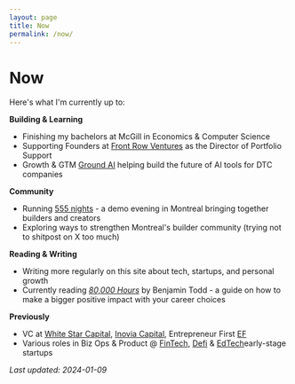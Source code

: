 ```yaml
---
layout: page
title: Now
permalink: /now/
---
```


# Now

Here's what I'm currently up to:

**Building & Learning**

- Finishing my bachelors at McGill in Economics & Computer Science
- Supporting Founders at [Front Row Ventures](https://frontrow.ventures/) as the Director of Portfolio Support
- Growth & GTM [Ground AI](https://groundai.com/) helping build the future of AI tools for DTC companies

**Community**

- Running [555 nights](/555) - a demo evening in Montreal bringing together builders and creators
- Exploring ways to strengthen Montreal's builder community (trying not to shitpost on X too much)

**Reading & Writing**

- Writing more regularly on this site about tech, startups, and personal growth
- Currently reading [_80,000 Hours_](https://80000hours.org/book/) by Benjamin Todd - a guide on how to make a bigger positive impact with your career choices

**Previously**

- VC at [White Star Capital](https://whitestarcapital.com/), [Inovia Capital](https://inovia.vc/), Entrepreneur First [EF](https://www.joinef.com/)
- Various roles in Biz Ops & Product @ [FinTech](https://optionality.ai/), [Defi](https://qcpcapital.medium.com/an-explanation-of-defi-options-vaults-dovs-22d7f0d0c09f) & [EdTech](https://www.readtrellis.com/)early-stage startups

_Last updated: 2024-01-09_
